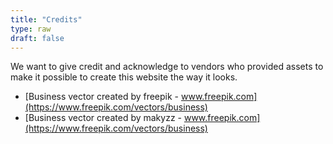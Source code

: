```yaml
---
title: "Credits"
type: raw
draft: false
---
```


We want to give credit and acknowledge to vendors who provided assets to make it possible to create this website the way it looks.

- [Business vector created by freepik - www.freepik.com](https://www.freepik.com/vectors/business)
- [Business vector created by makyzz - www.freepik.com](https://www.freepik.com/vectors/business)
